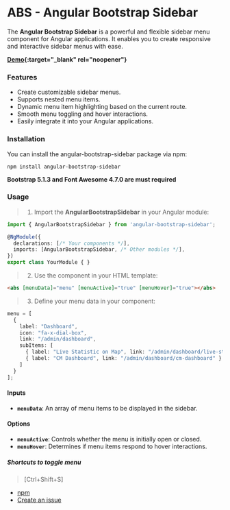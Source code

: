 # ABS - Angular Bootstrap Sidebar
The **Angular Bootstrap Sidebar** is a powerful and flexible sidebar menu component for Angular applications.
It enables you to create responsive and interactive sidebar menus with ease.

**[Demo](https://angular-bootstrap-sidebar.netlify.app/){:target="_blank" rel="noopener"}**

### Features
- Create customizable sidebar menus.
- Supports nested menu items.
- Dynamic menu item highlighting based on the current route.
- Smooth menu toggling and hover interactions.
- Easily integrate it into your Angular applications.
### Installation
You can install the angular-bootstrap-sidebar package via npm:
```console
npm install angular-bootstrap-sidebar
```
**__Bootstrap 5.1.3 and Font Awesome 4.7.0 are must required__**

### Usage
> 1. Import the **AngularBootstrapSidebar** in your Angular module:
```typescript
import { AngularBootstrapSidebar } from 'angular-bootstrap-sidebar';

@NgModule({
  declarations: [/* Your components */],
  imports: [AngularBootstrapSidebar, /* Other modules */],
})
export class YourModule { }
```
> 2. Use the **<abs>** component in your HTML template:
```html
<abs [menuData]="menu" [menuActive]="true" [menuHover]="true"></abs>
```
> 3. Define your menu data in your component:
```typescript
menu = [
  {
    label: "Dashboard",
    icon: "fa-x-dial-box",
    link: "/admin/dashboard",
    subItems: [
      { label: "Live Statistic on Map", link: "/admin/dashboard/live-statistic-map" },
      { label: "CM Dashboard", link: "/admin/dashboard/cm-dashboard" }
    ]
  }
];
```
#### Inputs
- **`menuData`**: An array of menu items to be displayed in the sidebar.
#### Options
- **`menuActive`**: Controls whether the menu is initially open or closed.
- **`menuHover`**: Determines if menu items respond to hover interactions.

##### Shortcuts to toggle menu
> [Ctrl+Shift+S]

- [npm](https://www.npmjs.com/package/angular-bootstrap-sidebar)
- [Create an issue](https://github.com/hirensojitra/angular-bootstrap-sidebar/issues)
